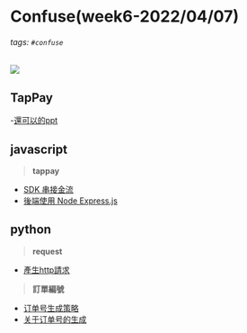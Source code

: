 # Confuse(week6-2022/04/07)
###### tags: `#confuse`

![](https://i.imgur.com/HCnOKs2.jpg)


## TapPay
-[還可以的ppt](https://www.slideshare.net/linecorp/tappay-tappay)

## javascript
> **tappay**
- [SDK 串接金流](https://blog.epoch.tw/2021/09/03/%E4%BD%BF%E7%94%A8-TapPay-SDK-%E4%B8%B2%E6%8E%A5%E9%87%91%E6%B5%81%E6%9C%8D%E5%8B%99/)
- [後端使用 Node Express.js](https://pingfed.gitlab.io/ping-blog/2020/05/03/payment_tappay/)

## python
> **request**
- [產生http請求](https://blog.gtwang.org/programming/python-requests-module-tutorial/)
> **訂單編號**
- [订单号生成策略](https://zhuanlan.zhihu.com/p/140752950)
- [关于订单号的生成](https://zhuanlan.zhihu.com/p/27424850)
